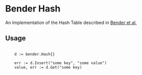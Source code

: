 # Bender Hash

An Implementation of the Hash Table described in [Bender et al.](https://arxiv.org/abs/2111.00602)

## Usage

```golang

    d := bender.Hash{}

    err := d.Insert("some key", "some value")	
    value, err := d.Get("some key)
```
